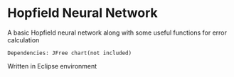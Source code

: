 Hopfield Neural Network
=======================

A basic Hopfield neural network along with some useful functions for error calculation

    Dependencies: JFree chart(not included)

Written in Eclipse environment
